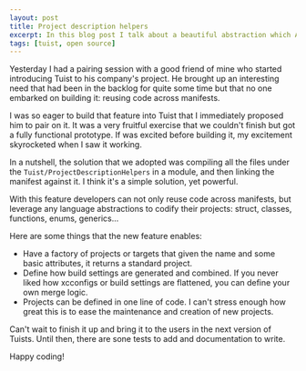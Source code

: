 ```yaml
---
layout: post
title: Project description helpers
excerpt: In this blog post I talk about a beautiful abstraction which Alex and I came up with to push Tuist's awesomeness even further.
tags: [tuist, open source]
---
```


Yesterday I had a pairing session with a good friend of mine who started introducing Tuist to his company's project. He brought up an interesting need that had been in the backlog for quite some time but that no one embarked on building it: reusing code across manifests.

I was so eager to build that feature into Tuist that I immediately proposed him to pair on it. It was a very fruitful exercise that we couldn't finish but got a fully functional prototype. If was excited before building it, my excitement skyrocketed when I saw it working.

In a nutshell, the solution that we adopted was compiling all the files under the `Tuist/ProjectDescriptionHelpers` in a module, and then linking the manifest against it. I think it's a simple solution, yet powerful.

With this feature developers can not only reuse code across manifests, but leverage any language abstractions to codify their projects: struct, classes, functions, enums, generics...

Here are some things that the new feature enables:

- Have a factory of projects or targets that given the name and some basic attributes, it returns a standard project.
- Define how build settings are generated and combined. If you never liked how xcconfigs or build settings are flattened, you can define your own merge logic.
- Projects can be defined in one line of code. I can't stress enough how great this is to ease the maintenance and creation of new projects.

Can't wait to finish it up and bring it to the users in the next version of Tuists. Until then, there are sone tests to add and documentation to write.

Happy coding!
